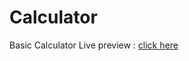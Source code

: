 # Calculator
Basic Calculator Live preview : [click here](https://rakshitgupta9.github.io/Calculator/)
